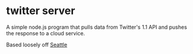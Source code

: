 twitter server
==============

A simple node.js program that pulls data from Twitter's 1.1 API and pushes the response to a cloud service.

Based loosely off [Seattle](https://github.com/kamicut/seattle)
